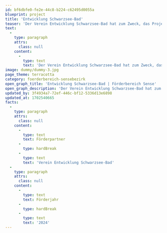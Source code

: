 ```yaml
---
id: bf6dbfe0-fe2e-44c8-b224-c62495d0055a
blueprint: project
title: 'Entwicklung Schwarzsee-Bad'
teaser: 'Der Verein Entwicklung Schwarzsee-Bad hat zum Zweck, das Projekt «Schwarzsee Bad» zu initiieren, zu projektieren, zu planen und zu fördern.'
text:
  -
    type: paragraph
    attrs:
      class: null
    content:
      -
        type: text
        text: 'Der Verein Entwicklung Schwarzsee-Bad hat zum Zweck, das Projekt «Schwarzsee Bad» zu initiieren, zu projektieren, zu planen und zu fördern. Mit dem Projekt «Schwarzsee Bad» soll das Gebiet um den Schwarzsee aufgewertet werden. Neue Angebote für Kultur, Erholung und Sport schaffen einen Mehrwert für Menschen und Raum für Naherholung. Das Projekt soll auch zum wirtschaftlichen Wachstum der Region Schwarzsee beitragen. Das Projekt befindet sich derzeit in der Planungsphase.'
image: dummy/dummy-3.jpg
page_theme: terracotta
category: foerderbereich-sensebezirk
open_graph_title: 'Entwicklung Schwarzsee-Bad | Förderbereich Sense'
open_graph_description: 'Der Verein Entwicklung Schwarzsee-Bad hat zum Zweck, das Projekt «Schwarzsee Bad» zu initiieren, zu projektieren, zu planen und zu fördern.'
updated_by: 3f4934a7-72ef-446c-bf12-5336d13e6898
updated_at: 1702540665
facts:
  -
    type: paragraph
    attrs:
      class: null
    content:
      -
        type: text
        text: Förderpartner
      -
        type: hardBreak
      -
        type: text
        text: 'Verein Entwicklung Schwarzsee-Bad'
  -
    type: paragraph
    attrs:
      class: null
    content:
      -
        type: text
        text: Förderjahr
      -
        type: hardBreak
      -
        type: text
        text: '2024'
---
```

